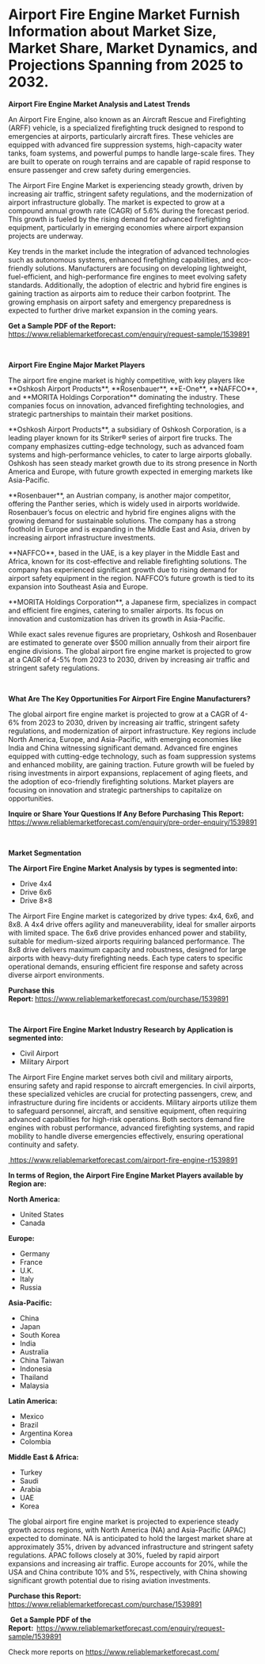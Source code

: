 <p><h1>Airport Fire Engine Market Furnish Information about Market Size, Market Share, Market Dynamics, and Projections Spanning from 2025 to 2032.</h1></p><p><strong>Airport Fire Engine Market Analysis and Latest Trends</strong></p>
<p><p>An Airport Fire Engine, also known as an Aircraft Rescue and Firefighting (ARFF) vehicle, is a specialized firefighting truck designed to respond to emergencies at airports, particularly aircraft fires. These vehicles are equipped with advanced fire suppression systems, high-capacity water tanks, foam systems, and powerful pumps to handle large-scale fires. They are built to operate on rough terrains and are capable of rapid response to ensure passenger and crew safety during emergencies.</p><p>The Airport Fire Engine Market is experiencing steady growth, driven by increasing air traffic, stringent safety regulations, and the modernization of airport infrastructure globally. The market is expected to grow at a compound annual growth rate (CAGR) of 5.6% during the forecast period. This growth is fueled by the rising demand for advanced firefighting equipment, particularly in emerging economies where airport expansion projects are underway.</p><p>Key trends in the market include the integration of advanced technologies such as autonomous systems, enhanced firefighting capabilities, and eco-friendly solutions. Manufacturers are focusing on developing lightweight, fuel-efficient, and high-performance fire engines to meet evolving safety standards. Additionally, the adoption of electric and hybrid fire engines is gaining traction as airports aim to reduce their carbon footprint. The growing emphasis on airport safety and emergency preparedness is expected to further drive market expansion in the coming years.</p></p>
<p><strong>Get a Sample PDF of the Report:&nbsp;</strong> <a href="https://www.reliablemarketforecast.com/enquiry/request-sample/1539891?utm_campaign=1929&utm_medium=2&utm_source=Github&utm_content=ia&utm_term=22012025&utm_id=airport-fire-engine">https://www.reliablemarketforecast.com/enquiry/request-sample/1539891</a></p>
<p>&nbsp;</p>
<p><strong>Airport Fire Engine Major Market Players</strong></p>
<p><p>The airport fire engine market is highly competitive, with key players like **Oshkosh Airport Products**, **Rosenbauer**, **E-One**, **NAFFCO**, and **MORITA Holdings Corporation** dominating the industry. These companies focus on innovation, advanced firefighting technologies, and strategic partnerships to maintain their market positions.</p><p>**Oshkosh Airport Products**, a subsidiary of Oshkosh Corporation, is a leading player known for its Striker® series of airport fire trucks. The company emphasizes cutting-edge technology, such as advanced foam systems and high-performance vehicles, to cater to large airports globally. Oshkosh has seen steady market growth due to its strong presence in North America and Europe, with future growth expected in emerging markets like Asia-Pacific.</p><p>**Rosenbauer**, an Austrian company, is another major competitor, offering the Panther series, which is widely used in airports worldwide. Rosenbauer’s focus on electric and hybrid fire engines aligns with the growing demand for sustainable solutions. The company has a strong foothold in Europe and is expanding in the Middle East and Asia, driven by increasing airport infrastructure investments.</p><p>**NAFFCO**, based in the UAE, is a key player in the Middle East and Africa, known for its cost-effective and reliable firefighting solutions. The company has experienced significant growth due to rising demand for airport safety equipment in the region. NAFFCO’s future growth is tied to its expansion into Southeast Asia and Europe.</p><p>**MORITA Holdings Corporation**, a Japanese firm, specializes in compact and efficient fire engines, catering to smaller airports. Its focus on innovation and customization has driven its growth in Asia-Pacific.</p><p>While exact sales revenue figures are proprietary, Oshkosh and Rosenbauer are estimated to generate over $500 million annually from their airport fire engine divisions. The global airport fire engine market is projected to grow at a CAGR of 4-5% from 2023 to 2030, driven by increasing air traffic and stringent safety regulations.</p></p>
<p>&nbsp;</p>
<p><strong>What Are The Key Opportunities For Airport Fire Engine Manufacturers?</strong></p>
<p><p>The global airport fire engine market is projected to grow at a CAGR of 4-6% from 2023 to 2030, driven by increasing air traffic, stringent safety regulations, and modernization of airport infrastructure. Key regions include North America, Europe, and Asia-Pacific, with emerging economies like India and China witnessing significant demand. Advanced fire engines equipped with cutting-edge technology, such as foam suppression systems and enhanced mobility, are gaining traction. Future growth will be fueled by rising investments in airport expansions, replacement of aging fleets, and the adoption of eco-friendly firefighting solutions. Market players are focusing on innovation and strategic partnerships to capitalize on opportunities.</p></p>
<p><strong>Inquire or Share Your Questions If Any Before Purchasing This Report:</strong> <a href="https://www.reliablemarketforecast.com/enquiry/pre-order-enquiry/1539891?utm_campaign=1929&utm_medium=2&utm_source=Github&utm_content=ia&utm_term=22012025&utm_id=airport-fire-engine">https://www.reliablemarketforecast.com/enquiry/pre-order-enquiry/1539891</a></p>
<p>&nbsp;</p>
<p><strong>Market Segmentation</strong></p>
<p><strong>The Airport Fire Engine Market Analysis by types is segmented into:</strong></p>
<p><ul><li>Drive 4x4</li><li>Drive 6x6</li><li>Drive 8×8</li></ul></p>
<p><p>The Airport Fire Engine market is categorized by drive types: 4x4, 6x6, and 8x8. A 4x4 drive offers agility and maneuverability, ideal for smaller airports with limited space. The 6x6 drive provides enhanced power and stability, suitable for medium-sized airports requiring balanced performance. The 8x8 drive delivers maximum capacity and robustness, designed for large airports with heavy-duty firefighting needs. Each type caters to specific operational demands, ensuring efficient fire response and safety across diverse airport environments.</p></p>
<p><strong>Purchase this Report:&nbsp;</strong><a href="https://www.reliablemarketforecast.com/purchase/1539891?utm_campaign=1929&utm_medium=2&utm_source=Github&utm_content=ia&utm_term=22012025&utm_id=airport-fire-engine">https://www.reliablemarketforecast.com/purchase/1539891</a></p>
<p>&nbsp;</p>
<p><strong>The Airport Fire Engine Market Industry Research by Application is segmented into:</strong></p>
<p><ul><li>Civil Airport</li><li>Military Airport</li></ul></p>
<p><p>The Airport Fire Engine market serves both civil and military airports, ensuring safety and rapid response to aircraft emergencies. In civil airports, these specialized vehicles are crucial for protecting passengers, crew, and infrastructure during fire incidents or accidents. Military airports utilize them to safeguard personnel, aircraft, and sensitive equipment, often requiring advanced capabilities for high-risk operations. Both sectors demand fire engines with robust performance, advanced firefighting systems, and rapid mobility to handle diverse emergencies effectively, ensuring operational continuity and safety.</p></p>
<p><a href="https://www.reliablemarketforecast.com/airport-fire-engine-r1539891?utm_campaign=1929&utm_medium=2&utm_source=Github&utm_content=ia&utm_term=22012025&utm_id=airport-fire-engine">&nbsp;https://www.reliablemarketforecast.com/airport-fire-engine-r1539891</a></p>
<p><strong>In terms of Region, the Airport Fire Engine Market Players available by Region are:</strong></p>
<p>
    <p> <strong> North America: </strong>
        <ul>
            <li>United States</li>
            <li>Canada</li>
        </ul>
        </p> 
    <p> <strong> Europe: </strong>
        <ul>
            <li>Germany</li>
            <li>France</li>
            <li>U.K.</li>
            <li>Italy</li>
            <li>Russia</li>
        </ul>
        </p> 
    <p> <strong> Asia-Pacific: </strong>
        <ul>
            <li>China</li>
            <li>Japan</li>
            <li>South Korea</li>
            <li>India</li>
            <li>Australia</li>
            <li>China Taiwan</li>
            <li>Indonesia</li>
            <li>Thailand</li>
            <li>Malaysia</li>
        </ul>
        </p> 
    <p> <strong> Latin America: </strong>
        <ul>
            <li>Mexico</li>
            <li>Brazil</li>
            <li>Argentina Korea</li>
            <li>Colombia</li>
        </ul>
        </p> 
    <p> <strong> Middle East & Africa: </strong>
        <ul>
            <li>Turkey</li>
            <li>Saudi</li>
            <li>Arabia</li>
            <li>UAE</li>
            <li>Korea</li>
        </ul>
    </p>
    </p>
<p><p>The global airport fire engine market is projected to experience steady growth across regions, with North America (NA) and Asia-Pacific (APAC) expected to dominate. NA is anticipated to hold the largest market share at approximately 35%, driven by advanced infrastructure and stringent safety regulations. APAC follows closely at 30%, fueled by rapid airport expansions and increasing air traffic. Europe accounts for 20%, while the USA and China contribute 10% and 5%, respectively, with China showing significant growth potential due to rising aviation investments.</p></p>
<p><strong>Purchase this Report: </strong><a href="https://www.reliablemarketforecast.com/purchase/1539891?utm_campaign=1929&utm_medium=2&utm_source=Github&utm_content=ia&utm_term=22012025&utm_id=airport-fire-engine">https://www.reliablemarketforecast.com/purchase/1539891</a></p>
<p>&nbsp;<strong>Get a Sample PDF of the Report:&nbsp;&nbsp;</strong><a href="https://www.reliablemarketforecast.com/enquiry/request-sample/1539891?utm_campaign=1929&utm_medium=2&utm_source=Github&utm_content=ia&utm_term=22012025&utm_id=airport-fire-engine">https://www.reliablemarketforecast.com/enquiry/request-sample/1539891</a></p>
<p><strong></strong></p>
<p>Check more reports on <a href="https://www.reliablemarketforecast.com/?utm_campaign=1929&utm_medium=2&utm_source=Github&utm_content=ia&utm_term=22012025&utm_id=airport-fire-engine">https://www.reliablemarketforecast.com/</a></p>
